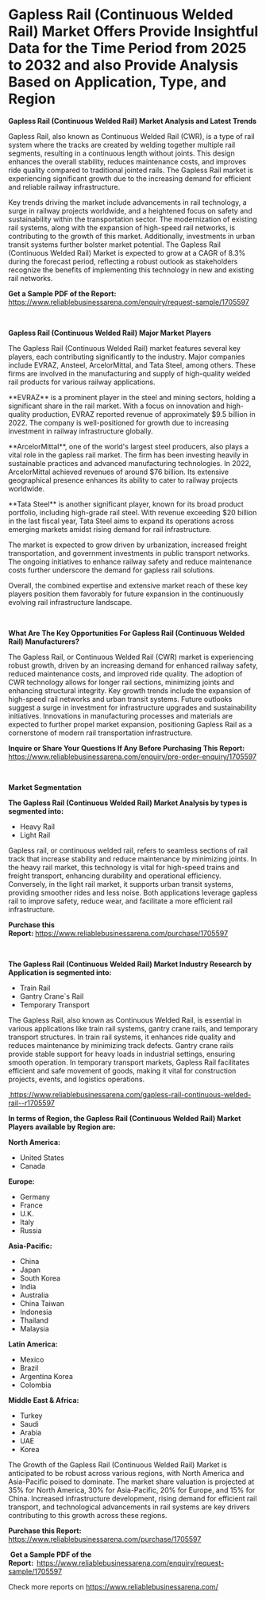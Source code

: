 <p><h1>Gapless Rail (Continuous Welded Rail) Market Offers Provide Insightful Data for the Time Period from 2025 to 2032 and also Provide Analysis Based on Application, Type, and Region</h1></p><p><strong>Gapless Rail (Continuous Welded Rail) Market Analysis and Latest Trends</strong></p>
<p><p>Gapless Rail, also known as Continuous Welded Rail (CWR), is a type of rail system where the tracks are created by welding together multiple rail segments, resulting in a continuous length without joints. This design enhances the overall stability, reduces maintenance costs, and improves ride quality compared to traditional jointed rails. The Gapless Rail market is experiencing significant growth due to the increasing demand for efficient and reliable railway infrastructure. </p><p>Key trends driving the market include advancements in rail technology, a surge in railway projects worldwide, and a heightened focus on safety and sustainability within the transportation sector. The modernization of existing rail systems, along with the expansion of high-speed rail networks, is contributing to the growth of this market. Additionally, investments in urban transit systems further bolster market potential. The Gapless Rail (Continuous Welded Rail) Market is expected to grow at a CAGR of 8.3% during the forecast period, reflecting a robust outlook as stakeholders recognize the benefits of implementing this technology in new and existing rail networks.</p></p>
<p><strong>Get a Sample PDF of the Report:&nbsp;</strong> <a href="https://www.reliablebusinessarena.com/enquiry/request-sample/1705597?utm_campaign=1932&utm_medium=2&utm_source=Github&utm_content=ia&utm_term=10012025&utm_id=gapless-rail-continuous-welded-rail">https://www.reliablebusinessarena.com/enquiry/request-sample/1705597</a></p>
<p>&nbsp;</p>
<p><strong>Gapless Rail (Continuous Welded Rail) Major Market Players</strong></p>
<p><p>The Gapless Rail (Continuous Welded Rail) market features several key players, each contributing significantly to the industry. Major companies include EVRAZ, Ansteel, ArcelorMittal, and Tata Steel, among others. These firms are involved in the manufacturing and supply of high-quality welded rail products for various railway applications.</p><p>**EVRAZ** is a prominent player in the steel and mining sectors, holding a significant share in the rail market. With a focus on innovation and high-quality production, EVRAZ reported revenue of approximately $9.5 billion in 2022. The company is well-positioned for growth due to increasing investment in railway infrastructure globally.</p><p>**ArcelorMittal**, one of the world's largest steel producers, also plays a vital role in the gapless rail market. The firm has been investing heavily in sustainable practices and advanced manufacturing technologies. In 2022, ArcelorMittal achieved revenues of around $76 billion. Its extensive geographical presence enhances its ability to cater to railway projects worldwide.</p><p>**Tata Steel** is another significant player, known for its broad product portfolio, including high-grade rail steel. With revenue exceeding $20 billion in the last fiscal year, Tata Steel aims to expand its operations across emerging markets amidst rising demand for rail infrastructure.</p><p>The market is expected to grow driven by urbanization, increased freight transportation, and government investments in public transport networks. The ongoing initiatives to enhance railway safety and reduce maintenance costs further underscore the demand for gapless rail solutions.</p><p>Overall, the combined expertise and extensive market reach of these key players position them favorably for future expansion in the continuously evolving rail infrastructure landscape.</p></p>
<p>&nbsp;</p>
<p><strong>What Are The Key Opportunities For Gapless Rail (Continuous Welded Rail) Manufacturers?</strong></p>
<p><p>The Gapless Rail, or Continuous Welded Rail (CWR) market is experiencing robust growth, driven by an increasing demand for enhanced railway safety, reduced maintenance costs, and improved ride quality. The adoption of CWR technology allows for longer rail sections, minimizing joints and enhancing structural integrity. Key growth trends include the expansion of high-speed rail networks and urban transit systems. Future outlooks suggest a surge in investment for infrastructure upgrades and sustainability initiatives. Innovations in manufacturing processes and materials are expected to further propel market expansion, positioning Gapless Rail as a cornerstone of modern rail transportation infrastructure.</p></p>
<p><strong>Inquire or Share Your Questions If Any Before Purchasing This Report:</strong> <a href="https://www.reliablebusinessarena.com/enquiry/pre-order-enquiry/1705597?utm_campaign=1932&utm_medium=2&utm_source=Github&utm_content=ia&utm_term=10012025&utm_id=gapless-rail-continuous-welded-rail">https://www.reliablebusinessarena.com/enquiry/pre-order-enquiry/1705597</a></p>
<p>&nbsp;</p>
<p><strong>Market Segmentation</strong></p>
<p><strong>The Gapless Rail (Continuous Welded Rail) Market Analysis by types is segmented into:</strong></p>
<p><ul><li>Heavy Rail</li><li>Light Rail</li></ul></p>
<p><p>Gapless rail, or continuous welded rail, refers to seamless sections of rail track that increase stability and reduce maintenance by minimizing joints. In the heavy rail market, this technology is vital for high-speed trains and freight transport, enhancing durability and operational efficiency. Conversely, in the light rail market, it supports urban transit systems, providing smoother rides and less noise. Both applications leverage gapless rail to improve safety, reduce wear, and facilitate a more efficient rail infrastructure.</p></p>
<p><strong>Purchase this Report:&nbsp;</strong><a href="https://www.reliablebusinessarena.com/purchase/1705597?utm_campaign=1932&utm_medium=2&utm_source=Github&utm_content=ia&utm_term=10012025&utm_id=gapless-rail-continuous-welded-rail">https://www.reliablebusinessarena.com/purchase/1705597</a></p>
<p>&nbsp;</p>
<p><strong>The Gapless Rail (Continuous Welded Rail) Market Industry Research by Application is segmented into:</strong></p>
<p><ul><li>Train Rail</li><li>Gantry Crane`s Rail</li><li>Temporary Transport</li></ul></p>
<p><p>The Gapless Rail, also known as Continuous Welded Rail, is essential in various applications like train rail systems, gantry crane rails, and temporary transport structures. In train rail systems, it enhances ride quality and reduces maintenance by minimizing track defects. Gantry crane rails provide stable support for heavy loads in industrial settings, ensuring smooth operation. In temporary transport markets, Gapless Rail facilitates efficient and safe movement of goods, making it vital for construction projects, events, and logistics operations.</p></p>
<p><a href="https://www.reliablebusinessarena.com/gapless-rail-continuous-welded-rail--r1705597?utm_campaign=1932&utm_medium=2&utm_source=Github&utm_content=ia&utm_term=10012025&utm_id=gapless-rail-continuous-welded-rail">&nbsp;https://www.reliablebusinessarena.com/gapless-rail-continuous-welded-rail--r1705597</a></p>
<p><strong>In terms of Region, the Gapless Rail (Continuous Welded Rail) Market Players available by Region are:</strong></p>
<p>
    <p> <strong> North America: </strong>
        <ul>
            <li>United States</li>
            <li>Canada</li>
        </ul>
        </p> 
    <p> <strong> Europe: </strong>
        <ul>
            <li>Germany</li>
            <li>France</li>
            <li>U.K.</li>
            <li>Italy</li>
            <li>Russia</li>
        </ul>
        </p> 
    <p> <strong> Asia-Pacific: </strong>
        <ul>
            <li>China</li>
            <li>Japan</li>
            <li>South Korea</li>
            <li>India</li>
            <li>Australia</li>
            <li>China Taiwan</li>
            <li>Indonesia</li>
            <li>Thailand</li>
            <li>Malaysia</li>
        </ul>
        </p> 
    <p> <strong> Latin America: </strong>
        <ul>
            <li>Mexico</li>
            <li>Brazil</li>
            <li>Argentina Korea</li>
            <li>Colombia</li>
        </ul>
        </p> 
    <p> <strong> Middle East & Africa: </strong>
        <ul>
            <li>Turkey</li>
            <li>Saudi</li>
            <li>Arabia</li>
            <li>UAE</li>
            <li>Korea</li>
        </ul>
    </p>
    </p>
<p><p>The Growth of the Gapless Rail (Continuous Welded Rail) Market is anticipated to be robust across various regions, with North America and Asia-Pacific poised to dominate. The market share valuation is projected at 35% for North America, 30% for Asia-Pacific, 20% for Europe, and 15% for China. Increased infrastructure development, rising demand for efficient rail transport, and technological advancements in rail systems are key drivers contributing to this growth across these regions.</p></p>
<p><strong>Purchase this Report: </strong><a href="https://www.reliablebusinessarena.com/purchase/1705597?utm_campaign=1932&utm_medium=2&utm_source=Github&utm_content=ia&utm_term=10012025&utm_id=gapless-rail-continuous-welded-rail">https://www.reliablebusinessarena.com/purchase/1705597</a></p>
<p>&nbsp;<strong>Get a Sample PDF of the Report:&nbsp;&nbsp;</strong><a href="https://www.reliablebusinessarena.com/enquiry/request-sample/1705597?utm_campaign=1932&utm_medium=2&utm_source=Github&utm_content=ia&utm_term=10012025&utm_id=gapless-rail-continuous-welded-rail">https://www.reliablebusinessarena.com/enquiry/request-sample/1705597</a></p>
<p><strong></strong></p>
<p>Check more reports on <a href="https://www.reliablebusinessarena.com/?utm_campaign=1932&utm_medium=2&utm_source=Github&utm_content=ia&utm_term=10012025&utm_id=gapless-rail-continuous-welded-rail">https://www.reliablebusinessarena.com/</a></p>